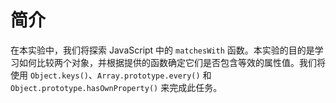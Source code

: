 # 简介

在本实验中，我们将探索 JavaScript 中的 `matchesWith` 函数。本实验的目的是学习如何比较两个对象，并根据提供的函数确定它们是否包含等效的属性值。我们将使用 `Object.keys()`、`Array.prototype.every()` 和 `Object.prototype.hasOwnProperty()` 来完成此任务。
